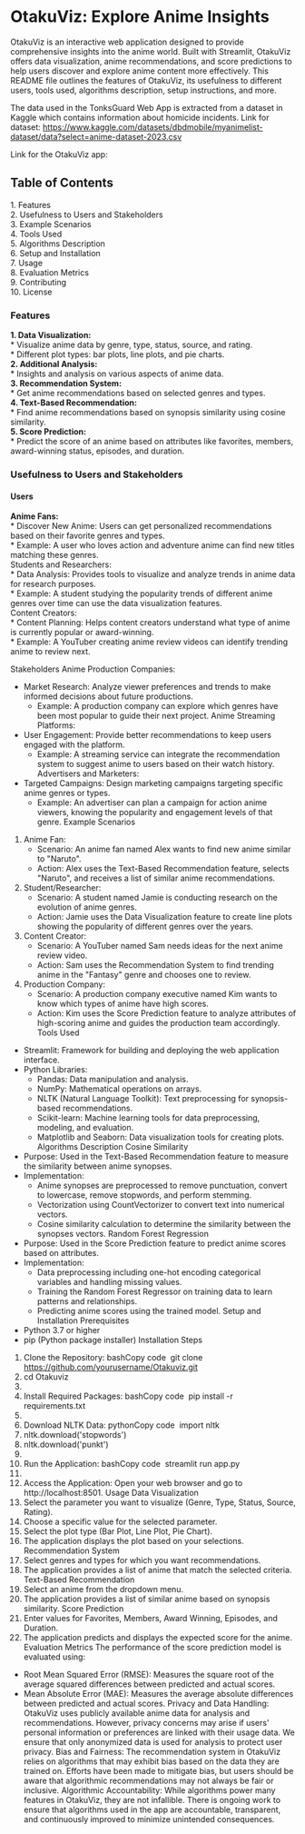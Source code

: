 # OtakuViz: Explore Anime Insights

OtakuViz is an interactive web application designed to provide comprehensive insights into the anime world. Built with Streamlit, OtakuViz offers data visualization, anime recommendations, and score predictions to help users discover and explore anime content more effectively. This README file outlines the features of OtakuViz, its usefulness to different users, tools used, algorithms description, setup instructions, and more.

The data used in the TonksGuard Web App is extracted from a dataset in Kaggle which contains information about homicide incidents.
Link for dataset: https://www.kaggle.com/datasets/dbdmobile/myanimelist-dataset/data?select=anime-dataset-2023.csv

Link for the OtakuViz app: 

<h2>Table of Contents</h2> 
1. Features <br />
2. Usefulness to Users and Stakeholders <br />
3. Example Scenarios <br />
4. Tools Used <br />
5. Algorithms Description <br />
6. Setup and Installation <br />
7. Usage <br />
8. Evaluation Metrics <br />
9. Contributing <br />
10. License <br />

<h3>Features</h3> 
<b>1. Data Visualization:</b> <br />
    * Visualize anime data by genre, type, status, source, and rating. <br />
    * Different plot types: bar plots, line plots, and pie charts. <br />
<b>2. Additional Analysis:</b> <br />
    * Insights and analysis on various aspects of anime data. <br />
<b>3. Recommendation System:</b> <br />
    * Get anime recommendations based on selected genres and types. <br />
<b>4. Text-Based Recommendation:</b> <br />
    * Find anime recommendations based on synopsis similarity using cosine similarity. <br />
<b>5. Score Prediction:</b> <br />
    * Predict the score of an anime based on attributes like favorites, members, award-winning status, episodes, and duration. <br />
    
<h3>Usefulness to Users and Stakeholders</h3>

<h4>Users</h4>
<b>Anime Fans:</b> <br />
* Discover New Anime: Users can get personalized recommendations based on their favorite genres and types.<br />
    * Example: A user who loves action and adventure anime can find new titles matching these genres.<br />
Students and Researchers:<br />
* Data Analysis: Provides tools to visualize and analyze trends in anime data for research purposes.<br />
    * Example: A student studying the popularity trends of different anime genres over time can use the data visualization features.<br />
Content Creators:<br />
* Content Planning: Helps content creators understand what type of anime is currently popular or award-winning.<br />
    * Example: A YouTuber creating anime review videos can identify trending anime to review next.<br />
    
Stakeholders
Anime Production Companies:
* Market Research: Analyze viewer preferences and trends to make informed decisions about future productions.
    * Example: A production company can explore which genres have been most popular to guide their next project.
Anime Streaming Platforms:
* User Engagement: Provide better recommendations to keep users engaged with the platform.
    * Example: A streaming service can integrate the recommendation system to suggest anime to users based on their watch history.
Advertisers and Marketers:
* Targeted Campaigns: Design marketing campaigns targeting specific anime genres or types.
    * Example: An advertiser can plan a campaign for action anime viewers, knowing the popularity and engagement levels of that genre.
Example Scenarios
1. Anime Fan:
    * Scenario: An anime fan named Alex wants to find new anime similar to "Naruto".
    * Action: Alex uses the Text-Based Recommendation feature, selects "Naruto", and receives a list of similar anime recommendations.
2. Student/Researcher:
    * Scenario: A student named Jamie is conducting research on the evolution of anime genres.
    * Action: Jamie uses the Data Visualization feature to create line plots showing the popularity of different genres over the years.
3. Content Creator:
    * Scenario: A YouTuber named Sam needs ideas for the next anime review video.
    * Action: Sam uses the Recommendation System to find trending anime in the "Fantasy" genre and chooses one to review.
4. Production Company:
    * Scenario: A production company executive named Kim wants to know which types of anime have high scores.
    * Action: Kim uses the Score Prediction feature to analyze attributes of high-scoring anime and guides the production team accordingly.
Tools Used
* Streamlit: Framework for building and deploying the web application interface.
* Python Libraries:
    * Pandas: Data manipulation and analysis.
    * NumPy: Mathematical operations on arrays.
    * NLTK (Natural Language Toolkit): Text preprocessing for synopsis-based recommendations.
    * Scikit-learn: Machine learning tools for data preprocessing, modeling, and evaluation.
    * Matplotlib and Seaborn: Data visualization tools for creating plots.
Algorithms Description
Cosine Similarity
* Purpose: Used in the Text-Based Recommendation feature to measure the similarity between anime synopses.
* Implementation:
    * Anime synopses are preprocessed to remove punctuation, convert to lowercase, remove stopwords, and perform stemming.
    * Vectorization using CountVectorizer to convert text into numerical vectors.
    * Cosine similarity calculation to determine the similarity between the synopses vectors.
Random Forest Regression
* Purpose: Used in the Score Prediction feature to predict anime scores based on attributes.
* Implementation:
    * Data preprocessing including one-hot encoding categorical variables and handling missing values.
    * Training the Random Forest Regressor on training data to learn patterns and relationships.
    * Predicting anime scores using the trained model.
Setup and Installation
Prerequisites
* Python 3.7 or higher
* pip (Python package installer)
Installation Steps
1. Clone the Repository: bashCopy code  git clone https://github.com/yourusername/Otakuviz.git
2. cd Otakuviz
3.   
4. Install Required Packages: bashCopy code  pip install -r requirements.txt
5.   
6. Download NLTK Data: pythonCopy code  import nltk
7. nltk.download('stopwords')
8. nltk.download('punkt')
9.   
10. Run the Application: bashCopy code  streamlit run app.py
11.   
12. Access the Application: Open your web browser and go to http://localhost:8501.
Usage
Data Visualization
1. Select the parameter you want to visualize (Genre, Type, Status, Source, Rating).
2. Choose a specific value for the selected parameter.
3. Select the plot type (Bar Plot, Line Plot, Pie Chart).
4. The application displays the plot based on your selections.
Recommendation System
1. Select genres and types for which you want recommendations.
2. The application provides a list of anime that match the selected criteria.
Text-Based Recommendation
1. Select an anime from the dropdown menu.
2. The application provides a list of similar anime based on synopsis similarity.
Score Prediction
1. Enter values for Favorites, Members, Award Winning, Episodes, and Duration.
2. The application predicts and displays the expected score for the anime.
Evaluation Metrics
The performance of the score prediction model is evaluated using:
* Root Mean Squared Error (RMSE): Measures the square root of the average squared differences between predicted and actual scores.
* Mean Absolute Error (MAE): Measures the average absolute differences between predicted and actual scores.
Privacy and Data Handling: OtakuViz uses publicly available anime data for analysis and recommendations. However, privacy concerns may arise if users' personal information or preferences are linked with their usage data. We ensure that only anonymized data is used for analysis to protect user privacy.
Bias and Fairness: The recommendation system in OtakuViz relies on algorithms that may exhibit bias based on the data they are trained on. Efforts have been made to mitigate bias, but users should be aware that algorithmic recommendations may not always be fair or inclusive.
Algorithmic Accountability: While algorithms power many features in OtakuViz, they are not infallible. There is ongoing work to ensure that algorithms used in the app are accountable, transparent, and continuously improved to minimize unintended consequences.
